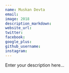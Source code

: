 ```yaml
---
name: Muskan Devta
email:
image: 2018
description_markdown:
website_url:
twitter:
facebook:
google_plus:
github_username:
instagram:
---
```


Enter your description here...
